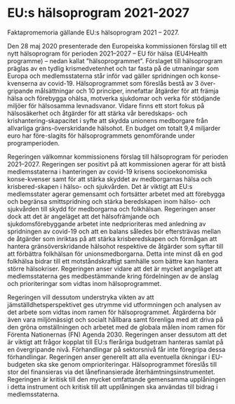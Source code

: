 # EU:s hälsoprogram 2021-2027

Faktapromemoria gällande EU:s hälsoprogram 2021 – 2027\.

Den 28 maj 2020 presenterade den Europeiska kommissionen förslag till ett nytt hälsoprogram för perioden 2021–2027 – EU för hälsa (EU4Health programme) – nedan kallat ”hälsoprogrammet”. Förslaget till hälsoprogram präglas av en tydlig krismedvetenhet och tar fasta på de utmaningar som Europa och medlemsstaterna står inför vad gäller spridningen och konse\-kvenserna av covid\-19\. Hälsoprogrammet som föreslås bestå av 3 över\-gripande målsättningar och 10 principer, innefattar åtgärder för att främja hälsa och förebygga ohälsa, motverka sjukdomar och verka för stödjande miljöer för hälsosamma levnadsvanor. Vidare finns ett stort fokus på hälsosäkerhet och åtgärder för att stärka vår beredskaps\- och krishantering\-skapacitet i syfte att skydda unionens medborgare från allvarliga gräns\-överskridande hälsohot. En budget om totalt 9,4 miljarder euro har före\-slagits för hälsoprogrammets genomförande under programperioden.

Regeringen välkomnar kommissionens förslag till hälsoprogram för perioden 2021–2027\. Regeringen ser positivt på att kommissionen agerar för att bistå medlemsstaterna i hanteringen av covid\-19 krisens socioekonomiska konse\-kvenser samt för att stärka skyddet av medborgarnas hälsa och krisbered\-skapen i hälso\- och sjukvården. Det är viktigt att EU:s medlemsstater agerar gemensamt och fortsätter arbetet med att förebygga och begränsa smittspridning och stärka beredskapen inom hälso\- och sjukvården till skydd för medborgarna och folkhälsan. Regeringen anser dock att det är angeläget att det hälsofrämjande och sjukdomsförebyggande arbetet inte nedprioriteras med anledning av spridningen av covid\-19 och att en balans således bör eftersträvas mellan de åtgärder som inriktas på att stärka krisberedskapen och förmågan att hantera gränsöverskridande hälsohot respektive de åtgärder som syftar till att förbättra folkhälsan för unionsmedborgarna. Detta inte minst då en god folkhälsa bidrar till ett motståndskraftigt samhälle som bättre kan hantera större hälsokriser. Regeringen anser vidare att det är mycket angeläget att medlemsstaterna ges medbestämmande kring fördelningen av de anslag och prioriteringar som vidtas inom hälsoprogrammet.

Regeringen vill dessutom understryka vikten av att jämställdhetsperspektivet ges utrymme vid utformningen och analysen av det arbete som vidtas inom ramen för hälsoprogrammet. Åtgärderna bör även vara miljömässigt och socialt hållbara samt förenliga med att driva på den gröna omställningen och arbetet med de globala målen inom ramen för Förenta Nationernas (FN) Agenda 2030\. Regeringen anser dessutom att det är viktigt att frågor kopplat till EU:s fleråriga budgetram hanteras samlat på en övergripande nivå. Förhandlingar på sektorsnivå får inte föregripa dessa förhandlingar. Regeringen anser generellt att alla eventuella ökningar i EU\-budgeten ska ske genom omprioriteringar. Hälsoprogrammet föreslås till stor del finansieras via det lånefinansierade återhämtningsinstrumentet. Regeringen är kritisk till den mycket omfattande gemensamma upplåningen i detta instrument och kritisk till att upplåningen ska användas till bidrag i medlemsstaterna.
